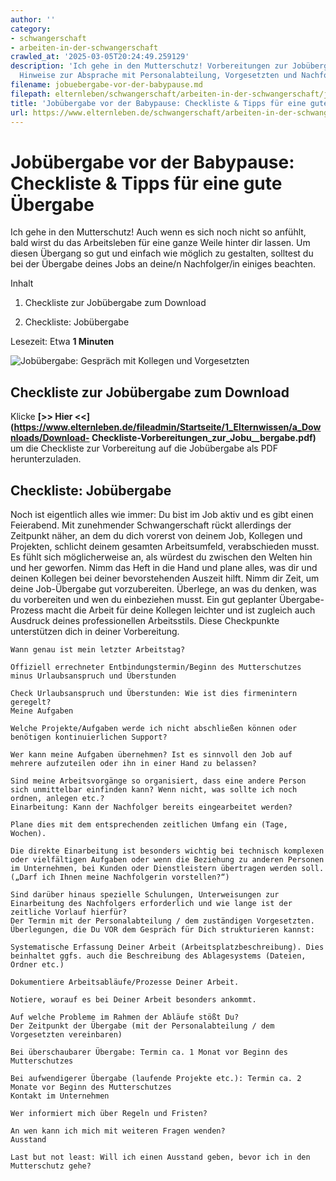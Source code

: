 ```yaml
---
author: ''
category:
- schwangerschaft
- arbeiten-in-der-schwangerschaft
crawled_at: '2025-03-05T20:24:49.259129'
description: 'Ich gehe in den Mutterschutz! Vorbereitungen zur Jobübergabe: Die wichtigsten
  Hinweise zur Absprache mit Personalabteilung, Vorgesetzten und Nachfolger'
filename: jobuebergabe-vor-der-babypause.md
filepath: elternleben/schwangerschaft/arbeiten-in-der-schwangerschaft/jobuebergabe-vor-der-babypause.md
title: 'Jobübergabe vor der Babypause: Checkliste & Tipps für eine gute Übergabe'
url: https://www.elternleben.de/schwangerschaft/arbeiten-in-der-schwangerschaft/jobuebergabe-vor-der-babypause/
---
```


#  Jobübergabe vor der Babypause: Checkliste & Tipps für eine gute Übergabe

Ich gehe in den Mutterschutz! Auch wenn es sich noch nicht so anfühlt, bald
wirst du das Arbeitsleben für eine ganze Weile hinter dir lassen. Um diesen
Übergang so gut und einfach wie möglich zu gestalten, solltest du bei der
Übergabe deines Jobs an deine/n Nachfolger/in einiges beachten.

Inhalt

1. Checkliste zur Jobübergabe zum Download

2. Checkliste: Jobübergabe

Lesezeit: Etwa **1 Minuten**

![Jobübergabe: Gespräch mit Kollegen und
Vorgesetzten](/fileadmin/_processed_/2/4/csm_Vorbereitung_Jobuebergabe_Foto_fb3e287114.jpg)

##  Checkliste zur Jobübergabe zum Download

Klicke **[>> Hier
<<](https://www.elternleben.de/fileadmin/Startseite/1_Elternwissen/a_Downloads/Download-
Checkliste-Vorbereitungen_zur_Jobu__bergabe.pdf)** um die Checkliste zur
Vorbereitung auf die Jobübergabe als PDF herunterzuladen.

## Checkliste: Jobübergabe

Noch ist eigentlich alles wie immer: Du bist im Job aktiv und es gibt einen
Feierabend. Mit zunehmender Schwangerschaft rückt allerdings der Zeitpunkt
näher, an dem du dich vorerst von deinem Job, Kollegen und Projekten, schlicht
deinem gesamten Arbeitsumfeld, verabschieden musst. Es fühlt sich
möglicherweise an, als würdest du zwischen den Welten hin und her geworfen.
Nimm das Heft in die Hand und plane alles, was dir und deinen Kollegen bei
deiner bevorstehenden Auszeit hilft. Nimm dir Zeit, um deine Job-Übergabe gut
vorzubereiten. Überlege, an was du denken, was du vorbereiten und wen du
einbeziehen musst. Ein gut geplanter Übergabe-Prozess macht die Arbeit für
deine Kollegen leichter und ist zugleich auch Ausdruck deines professionellen
Arbeitsstils. Diese Checkpunkte unterstützen dich in deiner Vorbereitung.

    Wann genau ist mein letzter Arbeitstag? 

    Offiziell errechneter Entbindungstermin/Beginn des Mutterschutzes minus Urlaubsanspruch und Überstunden 

    Check Urlaubsanspruch und Überstunden: Wie ist dies firmenintern geregelt? 
    Meine Aufgaben 

    Welche Projekte/Aufgaben werde ich nicht abschließen können oder benötigen kontinuierlichen Support? 

    Wer kann meine Aufgaben übernehmen? Ist es sinnvoll den Job auf mehrere aufzuteilen oder ihn in einer Hand zu belassen? 

    Sind meine Arbeitsvorgänge so organisiert, dass eine andere Person sich unmittelbar einfinden kann? Wenn nicht, was sollte ich noch ordnen, anlegen etc.? 
    Einarbeitung: Kann der Nachfolger bereits eingearbeitet werden? 

    Plane dies mit dem entsprechenden zeitlichen Umfang ein (Tage, Wochen). 

    Die direkte Einarbeitung ist besonders wichtig bei technisch komplexen oder vielfältigen Aufgaben oder wenn die Beziehung zu anderen Personen im Unternehmen, bei Kunden oder Dienstleistern übertragen werden soll. („Darf ich Ihnen meine Nachfolgerin vorstellen?“) 

    Sind darüber hinaus spezielle Schulungen, Unterweisungen zur Einarbeitung des Nachfolgers erforderlich und wie lange ist der zeitliche Vorlauf hierfür? 
    Der Termin mit der Personalabteilung / dem zuständigen Vorgesetzten. Überlegungen, die Du VOR dem Gespräch für Dich strukturieren kannst: 

    Systematische Erfassung Deiner Arbeit (Arbeitsplatzbeschreibung). Dies beinhaltet ggfs. auch die Beschreibung des Ablagesystems (Dateien, Ordner etc.) 

    Dokumentiere Arbeitsabläufe/Prozesse Deiner Arbeit. 

    Notiere, worauf es bei Deiner Arbeit besonders ankommt. 

    Auf welche Probleme im Rahmen der Abläufe stößt Du? 
    Der Zeitpunkt der Übergabe (mit der Personalabteilung / dem Vorgesetzten vereinbaren) 

    Bei überschaubarer Übergabe: Termin ca. 1 Monat vor Beginn des Mutterschutzes 

    Bei aufwendigerer Übergabe (laufende Projekte etc.): Termin ca. 2 Monate vor Beginn des Mutterschutzes 
    Kontakt im Unternehmen 

    Wer informiert mich über Regeln und Fristen? 

    An wen kann ich mich mit weiteren Fragen wenden? 
    Ausstand 

    Last but not least: Will ich einen Ausstand geben, bevor ich in den Mutterschutz gehe?

